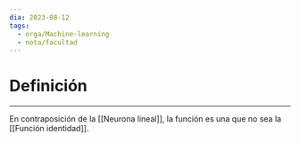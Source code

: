 ```yaml
---
dia: 2023-08-12
tags:
  - orga/Machine-learning
  - nota/facultad
---
```

# Definición
---
En contraposición de la [[Neurona lineal]], la función es una que no sea la [[Función identidad]].